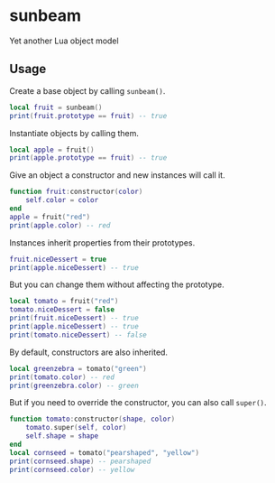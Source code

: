 # sunbeam
Yet another Lua object model


## Usage

Create a base object by calling `sunbeam()`.

```lua
local fruit = sunbeam()
print(fruit.prototype == fruit) -- true
```

Instantiate objects by calling them.

```lua
local apple = fruit()
print(apple.prototype == fruit) -- true
```

Give an object a constructor and new instances will call it.

```lua
function fruit:constructor(color)
	self.color = color
end
apple = fruit("red")
print(apple.color) -- red
```

Instances inherit properties from their prototypes.

```lua
fruit.niceDessert = true
print(apple.niceDessert) -- true
```

But you can change them without affecting the prototype.

```lua
local tomato = fruit("red")
tomato.niceDessert = false
print(fruit.niceDessert) -- true
print(apple.niceDessert) -- true
print(tomato.niceDessert) -- false
```

By default, constructors are also inherited.

```lua
local greenzebra = tomato("green")
print(tomato.color) -- red
print(greenzebra.color) -- green
```

But if you need to override the constructor, you can also call `super()`.

```lua
function tomato:constructor(shape, color)
	tomato.super(self, color)
	self.shape = shape
end
local cornseed = tomato("pearshaped", "yellow")
print(cornseed.shape) -- pearshaped
print(cornseed.color) -- yellow
```
